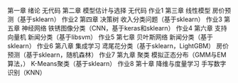第一章 绪论                      无代码
第二章 模型估计与选择    无代码
作业1 第三章 线性模型              房价预测（基于sklearn）
作业2 第四章 决策树                  收入分类问题（基于sklearn）
作业3 第五章 神经网络              铁锈图像分类（CNN，基于keras和sklearn）
作业4 第六章 支持向量机          新闻分类（基于libsvm）
作业5 第七章 贝叶斯网络          新闻分类（基于sklearn）
作业6 第八章 集成学习             鸢尾花分类（基于sklearn，LightGBM）  房价预测（基于sklearn，随机森林）
作业7 第九章 聚类                    模拟正态分布（GMM与EM算法，）  K-Means聚类（基于sklearn）
作业8 第十章 降维与度量学习  手写数字识别（KNN）